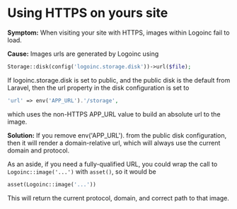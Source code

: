 # Using HTTPS on yours site

**Symptom:** When visiting your site with HTTPS, images within Logoinc fail to load.

**Cause:** Images urls are generated by Logoinc using

```php
Storage::disk(config('logoinc.storage.disk'))->url($file);
```

If logoinc.storage.disk is set to public, and the public disk is the default from Laravel, then the url property in the disk configuration is set to

```php
'url' => env('APP_URL').'/storage',
```

which uses the non-HTTPS APP\_URL value to build an absolute url to the image.

**Solution:** If you remove env\('APP\_URL'\). from the public disk configuration, then it will render a domain-relative url, which will always use the current domain and protocol.

As an aside, if you need a fully-qualified URL, you could wrap the call to `Logoinc::image('...')` with `asset()`, so it would be

```php
asset(Logoinc::image('...'))
```

This will return the current protocol, domain, and correct path to that image.

